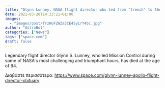 ```yaml
---
title: "Glynn Lunney, NASA flight director who led from 'trench' to the moon, dies at 84"
date: 2021-03-20T14:33:21+01:00
images:
  - "images/post/frzWoFZAZa3CE45yLrY4bc.jpg"
author: "AstroBot"
categories: ["News"]
tags: ["space.com"]
draft: false
---
```


Legendary flight director Glynn S. Lunney, who led Mission Control during some of NASA's most challenging and triumphant hours, has died at the age of 84. 

Διαβάστε περισσότερα: https://www.space.com/glynn-lunney-apollo-flight-director-obituary
